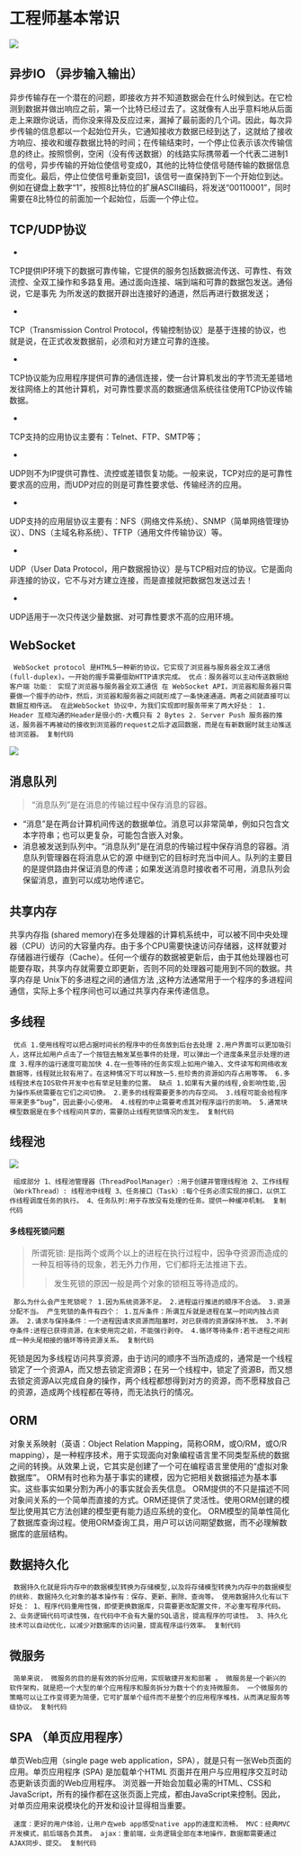 # 工程师基本常识 #

![](https://user-gold-cdn.xitu.io/2019/4/29/16a67c9625062480?imageView2/0/w/1280/h/960/ignore-error/1)

## 异步IO （异步输入输出） ##

异步传输存在一个潜在的问题，即接收方并不知道数据会在什么时候到达。在它检测到数据并做出响应之前，第一个比特已经过去了。这就像有人出乎意料地从后面走上来跟你说话，而你没来得及反应过来，漏掉了最前面的几个词。因此，每次异步传输的信息都以一个起始位开头，它通知接收方数据已经到达了，这就给了接收方响应、接收和缓存数据比特的时间；在传输结束时，一个停止位表示该次传输信息的终止。按照惯例，空闲（没有传送数据）的线路实际携带着一个代表二进制1的信号，异步传输的开始位使信号变成0，其他的比特位使信号随传输的数据信息而变化。最后，停止位使信号重新变回1，该信号一直保持到下一个开始位到达。例如在键盘上数字“1”，按照8比特位的扩展ASCII编码，将发送“00110001”，同时需要在8比特位的前面加一个起始位，后面一个停止位。

## TCP/UDP协议 ##

* 

TCP提供IP环境下的数据可靠传输，它提供的服务包括数据流传送、可靠性、有效流控、全双工操作和多路复用。通过面向连接、端到端和可靠的数据包发送。通俗说，它是事先 为所发送的数据开辟出连接好的通道，然后再进行数据发送；

* 

TCP（Transmission Control Protocol，传输控制协议）是基于连接的协议，也就是说，在正式收发数据前，必须和对方建立可靠的连接。

* 

TCP协议能为应用程序提供可靠的通信连接，使一台计算机发出的字节流无差错地发往网络上的其他计算机，对可靠性要求高的数据通信系统往往使用TCP协议传输数据。

* 

TCP支持的应用协议主要有：Telnet、FTP、SMTP等；

* 

UDP则不为IP提供可靠性、流控或差错恢复功能。一般来说，TCP对应的是可靠性要求高的应用，而UDP对应的则是可靠性要求低、传输经济的应用。

* 

UDP支持的应用层协议主要有：NFS（网络文件系统）、SNMP（简单网络管理协议）、DNS（主域名称系统）、TFTP（通用文件传输协议）等。

* 

UDP（User Data Protocol，用户数据报协议）是与TCP相对应的协议。它是面向非连接的协议，它不与对方建立连接，而是直接就把数据包发送过去！

* 

UDP适用于一次只传送少量数据、对可靠性要求不高的应用环境。

## WebSocket ##

` WebSocket protocol 是HTML5一种新的协议。它实现了浏览器与服务器全双工通信(full-duplex)。一开始的握手需要借助HTTP请求完成。 优点：服务器可以主动传送数据给客户端 功能： 实现了浏览器与服务器全双工通信 在 WebSocket API，浏览器和服务器只需要做一个握手的动作，然后，浏览器和服务器之间就形成了一条快速通道。两者之间就直接可以数据互相传送。 在此WebSocket 协议中，为我们实现即时服务带来了两大好处： 1. Header 互相沟通的Header是很小的-大概只有 2 Bytes 2. Server Push 服务器的推送，服务器不再被动的接收到浏览器的request之后才返回数据，而是在有新数据时就主动推送给浏览器。 复制代码`

![](https://user-gold-cdn.xitu.io/2019/4/29/16a67d40b396d11a?imageView2/0/w/1280/h/960/ignore-error/1)

## 消息队列 ##

> 
> 
> 
> “消息队列”是在消息的传输过程中保存消息的容器。
> 
> 

* “消息”是在两台计算机间传送的数据单位。消息可以非常简单，例如只包含文本字符串；也可以更复杂，可能包含嵌入对象。
* 消息被发送到队列中。“消息队列”是在消息的传输过程中保存消息的容器。消息队列管理器在将消息从它的源 中继到它的目标时充当中间人。队列的主要目的是提供路由并保证消息的传递；如果发送消息时接收者不可用，消息队列会保留消息，直到可以成功地传递它。

## 共享内存 ##

共享内存指 (shared memory)在多处理器的计算机系统中，可以被不同中央处理器（CPU）访问的大容量内存。由于多个CPU需要快速访问存储器，这样就要对存储器进行缓存（Cache）。任何一个缓存的数据被更新后，由于其他处理器也可能要存取，共享内存就需要立即更新，否则不同的处理器可能用到不同的数据。共享内存是 Unix下的多进程之间的通信方法 ,这种方法通常用于一个程序的多进程间通信，实际上多个程序间也可以通过共享内存来传递信息。

## 多线程 ##

` 优点 1.使用线程可以把占据时间长的程序中的任务放到后台去处理 2.用户界面可以更加吸引人，这样比如用户点击了一个按钮去触发某些事件的处理，可以弹出一个进度条来显示处理的进度 3.程序的运行速度可能加快 4.在一些等待的任务实现上如用户输入、文件读写和网络收发数据等，线程就比较有用了。在这种情况下可以释放一5.些珍贵的资源如内存占用等等。 6.多线程技术在IOS软件开发中也有举足轻重的位置。 缺点 1.如果有大量的线程,会影响性能,因为操作系统需要在它们之间切换。 2.更多的线程需要更多的内存空间。 3.线程可能会给程序带来更多“bug”，因此要小心使用。 4.线程的中止需要考虑其对程序运行的影响。 5.通常块模型数据是在多个线程间共享的，需要防止线程死锁情况的发生。 复制代码`

## 线程池 ##

![](https://user-gold-cdn.xitu.io/2019/4/29/16a67d909f7a1f35?imageView2/0/w/1280/h/960/ignore-error/1)

` 组成部分 1、线程池管理器（ThreadPoolManager）:用于创建并管理线程池 2、工作线程（WorkThread）: 线程池中线程 3、任务接口（Task）:每个任务必须实现的接口，以供工作线程调度任务的执行。 4、任务队列:用于存放没有处理的任务。提供一种缓冲机制。 复制代码`

#### 多线程死锁问题 ####

> 
> 
> 
> 所谓死锁: 是指两个或两个以上的进程在执行过程中，因争夺资源而造成的一种互相等待的现象，若无外力作用，它们都将无法推进下去。
> 
> 
>> 
>> 
>> 发生死锁的原因一般是两个对象的锁相互等待造成的。
>> 
>> 
> 
> 

` 那么为什么会产生死锁呢？ 1.因为系统资源不足。 2.进程运行推进的顺序不合适。 3.资源分配不当。 产生死锁的条件有四个： 1.互斥条件：所谓互斥就是进程在某一时间内独占资源。 2.请求与保持条件：一个进程因请求资源而阻塞时，对已获得的资源保持不放。 3.不剥夺条件:进程已获得资源，在末使用完之前，不能强行剥夺。 4.循环等待条件:若干进程之间形成一种头尾相接的循环等待资源关系。 复制代码`

死锁是因为多线程访问共享资源，由于访问的顺序不当所造成的，通常是一个线程锁定了一个资源A，而又想去锁定资源B；在另一个线程中，锁定了资源B，而又想去锁定资源A以完成自身的操作，两个线程都想得到对方的资源，而不愿释放自己的资源，造成两个线程都在等待，而无法执行的情况。

## ORM ##

对象关系映射（英语：Object Relation Mapping，简称ORM，或O/RM，或O/R mapping），是一种程序技术，用于实现面向对象编程语言里不同类型系统的数据之间的转换。从效果上说，它其实是创建了一个可在编程语言里使用的“虚拟对象数据库”。 ORM有时也称为基于事实的建模，因为它把相关数据描述为基本事实。这些事实如果分割为再小的事实就会丢失信息。 ORM提供的不只是描述不同对象间关系的一个简单而直接的方式。ORM还提供了灵活性。使用ORM创建的模型比使用其它方法创建的模型更有能力适应系统的变化。 ORM模型的简单性简化了数据库查询过程。使用ORM查询工具，用户可以访问期望数据，而不必理解数据库的底层结构。

## 数据持久化 ##

` 数据持久化就是将内存中的数据模型转换为存储模型,以及将存储模型转换为内存中的数据模型的统称. 数据持久化对象的基本操作有：保存、更新、删除、查询等。 使用数据持久化有以下好处： 1、程序代码重用性强，即使更换数据库，只需要更改配置文件，不必重写程序代码。 2、业务逻辑代码可读性强，在代码中不会有大量的SQL语言，提高程序的可读性。 3、持久化技术可以自动优化，以减少对数据库的访问量，提高程序运行效率。 复制代码`

## 微服务 ##

` 简单来说， 微服务的目的是有效的拆分应用，实现敏捷开发和部署 。 微服务是一个新兴的软件架构，就是把一个大型的单个应用程序和服务拆分为数十个的支持微服务。 一个微服务的策略可以让工作变得更为简便，它可扩展单个组件而不是整个的应用程序堆栈，从而满足服务等级协议。 复制代码`

## SPA （单页应用程序） ##

单页Web应用（single page web application，SPA），就是只有一张Web页面的应用。单页应用程序 (SPA) 是加载单个HTML 页面并在用户与应用程序交互时动态更新该页面的Web应用程序。 浏览器一开始会加载必需的HTML、CSS和JavaScript，所有的操作都在这张页面上完成，都由JavaScript来控制。因此，对单页应用来说模块化的开发和设计显得相当重要。

` 速度：更好的用户体验，让用户在web app感受native app的速度和流畅， MVC：经典MVC开发模式，前后端各负其责。 ajax：重前端，业务逻辑全部在本地操作，数据都需要通过AJAX同步、提交。 复制代码`